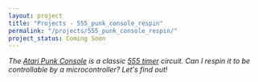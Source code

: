 ```yaml
---
layout: project
title: "Projects - 555_punk_console_respin"
permalink: "/projects/555_punk_console_respin/"
project_status: Coming Soon
---
```


_The [Atari Punk Console][apc] is a classic [555 timer][555timer] circuit. Can I respin_
_it to be controllable by a microcontroller? Let's find out!_

[apc]: <https://sdiy.info/wiki/Atari_Punk_Console>
[555timer]: <https://tammymakesthings.com/projects/555_timer_workings/>

